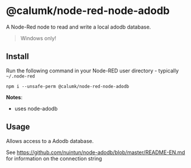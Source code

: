@calumk/node-red-node-adodb
====================

A Node-Red node to read and write a local adodb database.

> Windows only!

Install
-------

Run the following command in your Node-RED user directory - typically `~/.node-red`

    npm i --unsafe-perm @calumk/node-red-node-adodb

**Notes**:

 - uses node-adodb
 
 
Usage
-----

Allows access to a Adodb database.

See https://github.com/nuintun/node-adodb/blob/master/README-EN.md for information on the connection string
